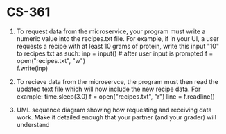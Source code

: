 # CS-361
1. To request data from the microservice, your program must write a numeric value into the recipes.txt file. For example, if in your UI, a user requests a recipe with at least 10 grams of protein, write this input "10" to recipes.txt as such: 
        inp = input() # after user input is prompted
        f = open("recipes.txt", "w")  
        f.write(inp)
        
2. To recieve data from the microservce, the program must then read the updated text file which will now include the new recipe data. For example:
        time.sleep(3.0)
        f = open("recipes.txt", "r")
        line = f.readline()
        
3. UML sequence diagram showing how requesting and receiving data work. Make it detailed enough that your partner (and your grader) will understand
